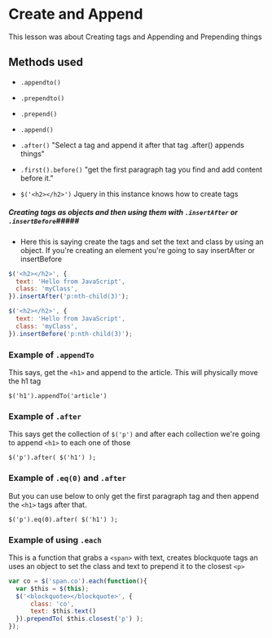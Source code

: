 Create and Append
=================

This lesson was about Creating tags and Appending and Prepending things

Methods used
-----------------
+ `.appendto()`
+ `.prependto()`
+ `.prepend()`
+ `.append()`
+ `.after()` "Select a tag and append it after that tag  .after() appends things"
+ `.first().before()` "get the first paragraph tag you find and add content before it."

+ `$('<h2></h2>')` Jquery in this instance knows how to create tags

##### Creating tags as objects and then using them with `.insertAfter` or `.insertBefore`#####

+ Here this is saying create the tags and set the text and class by using an object.  If you're creating an element you're going to say insertAfter or insertBefore

```javascript
$('<h2></h2>', {
  text: 'Hello from JavaScript',
  class: 'myClass',
}).insertAfter('p:nth-child(3)');
```

```javascript
$('<h2></h2>', {
  text: 'Hello from JavaScript',
  class: 'myClass',
}).insertBefore('p:nth-child(3)');
```

### Example of `.appendTo` ### 

This says, get the `<h1>` and append to the article.  This will physically move the h1 tag

`$('h1').appendTo('article')`

### Example of `.after` ###

This says get the collection of `$('p')` and after each collection we're going to append `<h1>` to each one of those

`$('p').after( $('h1') );`

### Example of `.eq(0)` and `.after` ###

But you can use below to only get the first paragraph tag and then append the `<h1>` tags after that.

`$('p').eq(0).after( $('h1') );`

### Example of using `.each` ###

This is a function that grabs a `<span>` with text, creates blockquote tags an uses an object to set the class and text to prepend it to the closest `<p>`

  ```javascript
  var co = $('span.co').each(function(){
    var $this = $(this);
    $('<blockquote></blockquote>', {
        class: 'co',
        text: $this.text()
    }).prependTo( $this.closest('p') );
  });
  ```
